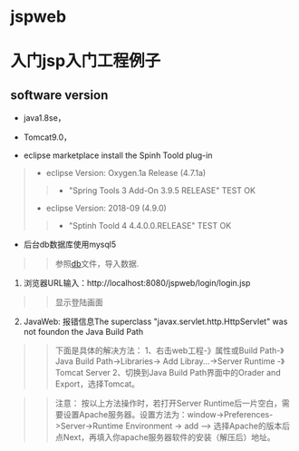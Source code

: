 # jspweb
# 入门jsp入门工程例子

## software version 
* java1.8se， 
* Tomcat9.0，

* eclipse marketplace install the Spinh Toold plug-in 
> + eclipse Version: Oxygen.1a Release (4.7.1a) 
> > - "Spring Tools 3 Add-On 3.9.5 RELEASE"         TEST OK
> + eclipse Version: 2018-09 (4.9.0)    
> > - "Sptinh Toold 4 4.4.0.0.RELEASE"               TEST OK
* 后台db数据库使用mysql5
>> [db]: https://github.com/kingsir25/WSR/blob/master/dbinstall/create.txt "dbinstall/create.txt"
>> 参照[db]文件，导入数据.

1. 浏览器URL输入：http://localhost:8080/jspweb/login/login.jsp
>> 显示登陆画面

2. JavaWeb: 报错信息The superclass "javax.servlet.http.HttpServlet" was not foundon the Java Build Path

>> 下面是具体的解决方法：
>> 1、右击web工程-》属性或Build Path-》Java Build Path->Libraries-> Add Libray...->Server Runtime -》Tomcat Server
>> 2、切换到Java
>>  Build Path界面中的Orader and Export，选择Tomcat。

>> 注意：
>> 按以上方法操作时，若打开Server
>>  Runtime后一片空白，需要设置Apache服务器。设置方法为：window->Preferences->Server->Runtime Environment -> add --> 选择Apache的版本后点Next，再填入你apache服务器软件的安装（解压后）地址。

